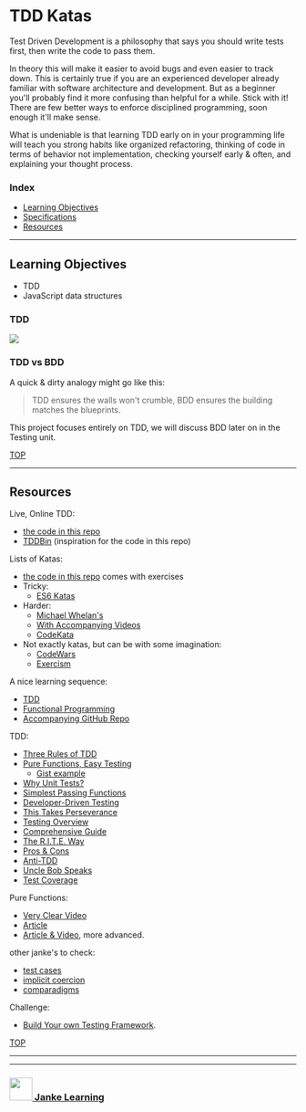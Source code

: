 # TDD Katas

Test Driven Development is a philosophy that says you should write tests first, then write the code to pass them.

In theory this will make it easier to avoid bugs and even easier to track down. This is certainly true if you are an experienced developer already familiar with software architecture and development.  But as a beginner you'll probably find it more confusing than helpful for a while.  Stick with it!  There are few better ways to enforce disciplined programming, soon enough it'll make sense.

What is undeniable is that learning TDD early on in your programming life will teach you strong habits like organized refactoring, thinking of code in terms of behavior not implementation, checking yourself early & often, and explaining your thought process.


### Index
* [Learning Objectives](#learning-objectives)
* [Specifications](#specifications)
* [Resources](#resources)

---

## Learning Objectives

* TDD
* JavaScript data structures

### TDD

![](https://www.allaboutcircuits.com/uploads/articles/red-green-refactor.png)


### TDD vs BDD

A quick & dirty analogy might go like this:

> TDD ensures the walls won't crumble, BDD ensures the building matches the blueprints.

This project focuses entirely on TDD, we will discuss BDD later on in the Testing unit.

[TOP](#index)

---

## Resources


Live, Online TDD:
* [the code in this repo](htts://janke-learning.github.io/tdd)
* [TDDBin](http://tddbin.com) (inspiration for the code in this repo)

Lists of Katas:
* [the code in this repo](htts://janke-learning.github.io/tdd) comes with exercises
* Tricky:
  * [ES6 Katas](http://es6katas.org)
* Harder:
  * [Michael Whelan's](http://www.michael-whelan.net/code-katas-for-practicing-tdd/)
  * [With Accompanying Videos](http://www.codekatas.org)
  * [CodeKata](http://codekata.com)
* Not exactly katas, but can be with some imagination:
  * [CodeWars](https://www.codewars.com/)
  * [Exercism](https://github.com/exercism/javascript)

A nice learning sequence:
* [TDD](http://www.kaidez.com/learn-javascript-unit-testing/#review-james-code)
* [Functional Programming](https://jrsinclair.com/articles/2016/gentle-introduction-to-functional-javascript-intro/)
* [Accompanying GitHub Repo](https://github.com/kaidez/functional-programming-unit-testing)

TDD:
* [Three Rules of TDD](http://www.tddfellow.com/blog/2017/02/03/learning-test-driven-development-with-javascript-laws-of-tdd/)
* [Pure Functions, Easy Testing](https://github.com/foundersandcoders/ws-pure-functions-easy-testing)
  * [Gist example](https://gist.github.com/colevandersWands/d6e7a46c5872d309e3de4377c2c9c216)
* [Why Unit Tests?](https://www.youtube.com/watch?v=Eu35xM76kKY)
* [Simplest Passing Functions](https://github.com/elewa-academy/simplest-passing-functions)
* [Developer-Driven Testing](http://www.writemoretests.com/2011/09/test-driven-development-give-me-break.html)
* [This Takes Perseverance](https://www.youtube.com/watch?v=ib2Pt9_zciA)
* [Testing Overview](https://github.com/elewa-academy/testing-101)
* [Comprehensive Guide](https://github.com/mawrkus/js-unit-testing-guide)
* [The R.I.T.E. Way](https://medium.com/javascript-scene/tdd-the-rite-way-53c9b46f45e3)
* [Pros & Cons](https://www.quora.com/What-are-the-pros-and-cons-of-test-driven-development)
* [Anti-TDD](https://hackhands.com/dont-code-katas/)
* [Uncle Bob Speaks](https://www.youtube.com/watch?v=GvAzrC6-spQ)
* [Test Coverage](https://www.guru99.com/test-coverage-in-software-testing.html)


Pure Functions:
* [Very Clear Video](https://www.youtube.com/watch?v=AHbRVJzpB54)
* [Article](https://medium.com/@jamesjefferyuk/javascript-what-are-pure-functions-4d4d5392d49c)
* [Article & Video](https://medium.com/javascript-scene/master-the-javascript-interview-what-is-a-pure-function-d1c076bec976), more advanced.

other janke's to check:
* [test cases](https://github.com/janke-learning/test-cases)
* [implicit coercion](https://github.com/janke-learning/implicit-coercion)
* [comparadigms](https://github.com/janke-learning/comparadigms)

Challenge:
* [Build Your own Testing Framework](http://www.tddfellow.com/blog/2016/07/15/build-your-own-testing-framework/).


[TOP](#index)


___
___
### <a href="http://janke-learning.org" target="_blank"><img src="https://user-images.githubusercontent.com/18554853/50098409-22575780-021c-11e9-99e1-962787adaded.png" width="40" height="40"></img> Janke Learning</a>
